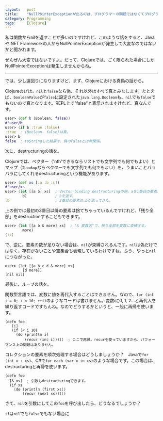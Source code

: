 ```yaml
---
layout:   post
title:    "NullPointerExceptionが出るのは、プログラマーの問題ではなくてプログラミング言語の問題だと思う"
category: Programming
tags:     [Clojure]
---
```


私は関数からnilを返すことが多いのですけれど、このような話をすると、Javaや.NET Frameworkの人からNullPointerExceptionが発生して大変なのではないかと聞かれます。

ぜんぜん大変ではないですよ。だって、Clojureでは、ごく限られた場合にしかNullPointerExceptionは発生しませんからね。

---

では、少し遠回りになりますけど、まず、Clojureにおける真偽の話から。

Clojureの`if`は、`nil`と`false`なら偽、それ以外はすべて真とみなします。たとえば、`booleanValue`が`false`に設定された`java.lang.Boolean`も、`nil`でも`false`でもないので真となります。REPL上で"false"と表示されますけれど、真なんです。

```clojure
user> (def b (Boolean. false))
#'user/b
user> (if b :true :false)
:true  ; (Boolean. false)は真。
user> b
false  ; toStringした結果で、偽のfalseとは無関係。
```

次に、destructuringの話を。

Clojureでは、ベクター（'nth'できるならリストでも文字列でも何でもよい）とマップ（`ILookup`ならベクターでも文字列でも何でもよい）を、うまいことバラバラにしてくれるdestructuringという機能があります。

```clojure
user> (def xs [:a :b :c])
#'user/xs
user> (let [[a b] xs]  ; Vector binding destructuringの例。aを1番目の要素、bを2番目の要素に束縛する。
        b)             ; bを返す。
:b                     ; 2番目の要素の:bが返ってきた。
```

上の例では最初の3番目以降の要素は捨てちゃっているんですけれど、「残り全部」をdestructionすることもできます。

```clojure
user> (let [[a b & more] xs]  ; "& 変数名"で、残り全部を変数に束縛する。
        more)
(:c)
```

で、逆に、要素の数が足りない場合は、`nil`が束縛されるんです。`nil`は偽だけではなく、存在がないことや空集合も表現しているわけですね。ふう、やっと`nil`につながった。

```
user> (let [[a b c d & more] xs]
        [d more])
[nil nil]
```

最後に、ループの話を。

関数型言語では、変数に値を再代入することはできません。なので、`for (int i = 0; i < 10; ++i)`のようなコードは書けません。変数iに0, 1, 2...と再代入を繰り返すコードですもんね。なのでどうするかというと、一般に再帰を使います。

```
(defn foo
   [i]
   (if (< i 10)
     (do (println i)
         (recur (inc i)))))  ; ここで再帰。recurを使っていますから、パフォーマンス上の問題はありません。
```

コレクションの要素を順次処理する場合はどうしましょうか？　Javaで`for (int x : xs)`、C#で`for each (var x in xs)`のような場合です。この場合は、destructuringと再帰を使います。

```
(defn foo
  [& xs]  ; 引数もdestructuringできます。
  (if xs
    (do (println (first xs))
        (recur (next xs)))))
```

さて、`nil`を引数にしてこの`foo`を呼び出したら、どうなるでしょうか？

`if`は`nil`でも`false`でもない場合に